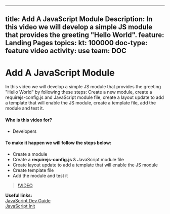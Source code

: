 
---
title: Add A JavaScript Module
Description: In this video we will develop a simple JS module that provides the greeting "Hello World".
feature: Landing Pages
topics:
kt: 100000
doc-type: feature video
activity: use
team: DOC
---
# Add A JavaScript Module

In this video we will develop a simple JS module that provides the greeting "Hello World" by following these steps: Create a new module, create a requirejs-config.js and JavaScript module file, create a layout update to add a template that will enable the JS module, create a template file, add the module and test it.

#### Who is this video for?
* Developers

#### To make it happen we will follow the steps below:
* Create a module
* Create a **requirejs-config.js** & JavaScript module file
* Create layout update to add a template that will enable the JS module
* Create template file
* Add the module and test it

>[!VIDEO](https://video.tv.adobe.com/v/35790)

**Useful links:**
<br/>
[JavaScript Dev Guide](https://devdocs.magento.com/guides/v2.4/javascript-dev-guide/bk-javascript-dev-guide.html)
<br/>
[JavaScript Init](https://devdocs.magento.com/guides/v2.4/javascript-dev-guide/javascript/js_init.html)
